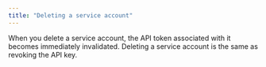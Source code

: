 ```yaml
---
title: "Deleting a service account"
---
```


When you delete a service account, the API token associated with it becomes immediately invalidated. Deleting a service account is the same as revoking the API key.
